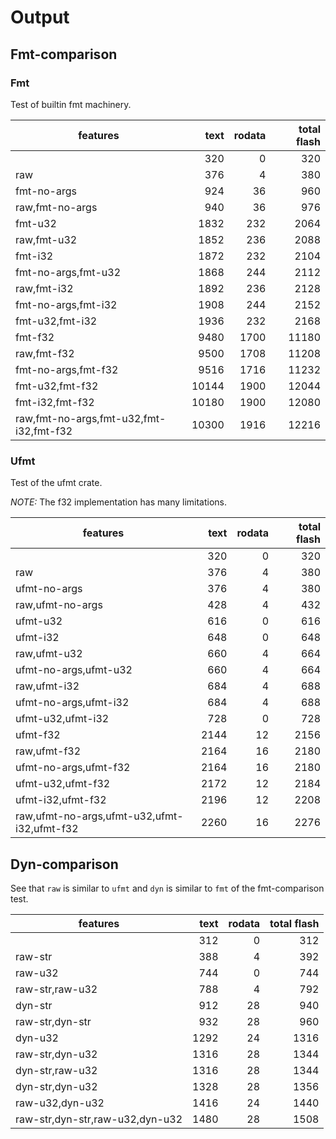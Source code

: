 # Output

## Fmt-comparison

### Fmt

Test of builtin fmt machinery.

|features|text|rodata|total flash|
|--------|---:|-----:|----------:|
||320|0|320|
|raw|376|4|380|
|fmt-no-args|924|36|960|
|raw,fmt-no-args|940|36|976|
|fmt-u32|1832|232|2064|
|raw,fmt-u32|1852|236|2088|
|fmt-i32|1872|232|2104|
|fmt-no-args,fmt-u32|1868|244|2112|
|raw,fmt-i32|1892|236|2128|
|fmt-no-args,fmt-i32|1908|244|2152|
|fmt-u32,fmt-i32|1936|232|2168|
|fmt-f32|9480|1700|11180|
|raw,fmt-f32|9500|1708|11208|
|fmt-no-args,fmt-f32|9516|1716|11232|
|fmt-u32,fmt-f32|10144|1900|12044|
|fmt-i32,fmt-f32|10180|1900|12080|
|raw,fmt-no-args,fmt-u32,fmt-i32,fmt-f32|10300|1916|12216|

### Ufmt

Test of the ufmt crate.

*NOTE:* The f32 implementation has many limitations.

|features|text|rodata|total flash|
|--------|---:|-----:|----------:|
||320|0|320|
|raw|376|4|380|
|ufmt-no-args|376|4|380|
|raw,ufmt-no-args|428|4|432|
|ufmt-u32|616|0|616|
|ufmt-i32|648|0|648|
|raw,ufmt-u32|660|4|664|
|ufmt-no-args,ufmt-u32|660|4|664|
|raw,ufmt-i32|684|4|688|
|ufmt-no-args,ufmt-i32|684|4|688|
|ufmt-u32,ufmt-i32|728|0|728|
|ufmt-f32|2144|12|2156|
|raw,ufmt-f32|2164|16|2180|
|ufmt-no-args,ufmt-f32|2164|16|2180|
|ufmt-u32,ufmt-f32|2172|12|2184|
|ufmt-i32,ufmt-f32|2196|12|2208|
|raw,ufmt-no-args,ufmt-u32,ufmt-i32,ufmt-f32|2260|16|2276|

## Dyn-comparison

See that `raw` is similar to `ufmt` and `dyn` is similar to `fmt` of the fmt-comparison test.

|features|text|rodata|total flash|
|--------|---:|-----:|----------:|
||312|0|312|
|raw-str|388|4|392|
|raw-u32|744|0|744|
|raw-str,raw-u32|788|4|792|
|dyn-str|912|28|940|
|raw-str,dyn-str|932|28|960|
|dyn-u32|1292|24|1316|
|raw-str,dyn-u32|1316|28|1344|
|dyn-str,raw-u32|1316|28|1344|
|dyn-str,dyn-u32|1328|28|1356|
|raw-u32,dyn-u32|1416|24|1440|
|raw-str,dyn-str,raw-u32,dyn-u32|1480|28|1508|

